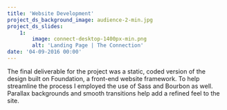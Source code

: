 ```yaml
---
title: 'Website Development'
project_ds_background_image: audience-2-min.jpg
project_ds_slides:
    1:
        image: connect-desktop-1400px-min.png
        alt: 'Landing Page | The Connection'
date: '04-09-2016 00:00'
---
```


The final deliverable for the project was a static, coded version of the design built on Foundation, a front-end website framework. To help streamline the process I employed the use of Sass and Bourbon as well. Parallax backgrounds and smooth transitions help add a refined feel to the site.
